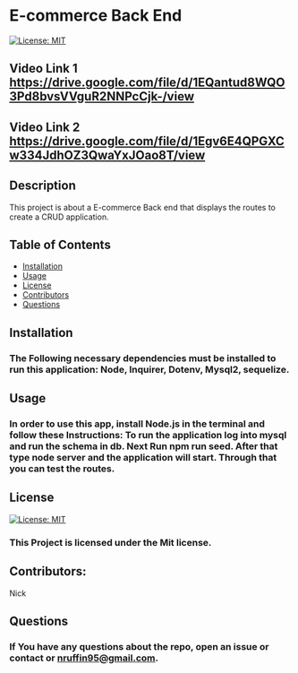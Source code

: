 # E-commerce Back End

  [![License: MIT](https://img.shields.io/badge/License-MIT-yellow.svg)](https://opensource.org/licenses/MIT)

  ## Video Link 1 https://drive.google.com/file/d/1EQantud8WQO3Pd8bvsVVguR2NNPcCjk-/view
  ## Video Link 2 https://drive.google.com/file/d/1Egv6E4QPGXCw334JdhOZ3QwaYxJOao8T/view


  ## Description

  This project is about a E-commerce Back end that displays the routes to create a CRUD application.
  ## Table of Contents

  * [Installation](#installation)
  * [Usage](#usage)
  * [License](#license)
  * [Contributors](#Contributors)
  * [Questions](#questions)

  ## Installation

  ### The Following necessary dependencies must be installed to run this application: Node, Inquirer, Dotenv, Mysql2, sequelize.
  
  ## Usage

  ### In order to use this app, install Node.js in the terminal and follow these Instructions: To run the application log into mysql and run the schema in db. Next Run npm run seed. After that type node server and the application will start. Through that you can test the routes.
  
  ## License

  [![License: MIT](https://img.shields.io/badge/License-MIT-yellow.svg)](https://opensource.org/licenses/MIT)
  
  ### This Project is licensed under the Mit license.
  
  ## Contributors: 
  
  Nick
  
  ## Questions
  
  ### If You have any questions about the repo, open an issue or contact  or nruffin95@gmail.com.